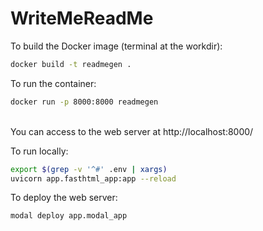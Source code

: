 # WriteMeReadMe

To build the Docker image (terminal at the workdir):
```bash
docker build -t readmegen .
```

To run the container:
```bash
docker run -p 8000:8000 readmegen
```

<br>You can access to the web server at http://localhost:8000/ </br>

To run locally:
```bash
export $(grep -v '^#' .env | xargs)
uvicorn app.fasthtml_app:app --reload
```

To deploy the web server:
```bash
modal deploy app.modal_app
```
